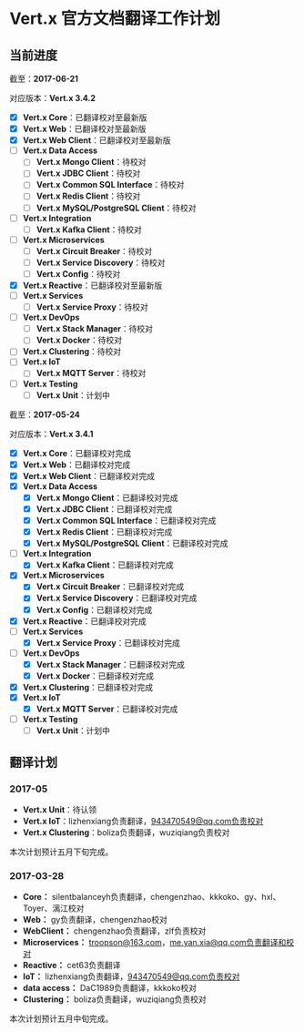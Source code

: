 # Vert.x 官方文档翻译工作计划

## 当前进度

截至：**2017-06-21**

对应版本：**Vert.x 3.4.2**

- [x] **Vert.x Core**：已翻译校对至最新版
- [x] **Vert.x Web**：已翻译校对至最新版
- [x] **Vert.x Web Client**：已翻译校对至最新版
- [ ] **Vert.x Data Access**
  - [ ] **Vert.x Mongo Client**：待校对
  - [ ] **Vert.x JDBC Client**：待校对
  - [ ] **Vert.x Common SQL Interface**：待校对
  - [ ] **Vert.x Redis Client**：待校对
  - [ ] **Vert.x MySQL/PostgreSQL Client**：待校对
- [ ] **Vert.x Integration**
  - [ ] **Vert.x Kafka Client**：待校对
- [ ] **Vert.x Microservices**
  - [ ] **Vert.x Circuit Breaker**：待校对
  - [ ] **Vert.x Service Discovery**：待校对
  - [ ] **Vert.x Config**：待校对
- [x] **Vert.x Reactive**：已翻译校对至最新版
- [ ] **Vert.x Services**
  - [ ] **Vert.x Service Proxy**：待校对
- [ ] **Vert.x DevOps**
  - [ ] **Vert.x Stack Manager**：待校对
  - [ ] **Vert.x Docker**：待校对
- [ ] **Vert.x Clustering**：待校对
- [ ] **Vert.x IoT**
    - [ ] **Vert.x MQTT Server**：待校对
- [ ] **Vert.x Testing**
  - [ ] **Vert.x Unit**：计划中

截至：**2017-05-24**

对应版本：**Vert.x 3.4.1**

- [x] **Vert.x Core**：已翻译校对完成
- [x] **Vert.x Web**：已翻译校对完成
- [x] **Vert.x Web Client**：已翻译校对完成
- [x] **Vert.x Data Access**
  - [x] **Vert.x Mongo Client**：已翻译校对完成
  - [x] **Vert.x JDBC Client**：已翻译校对完成
  - [x] **Vert.x Common SQL Interface**：已翻译校对完成
  - [x] **Vert.x Redis Client**：已翻译校对完成
  - [x] **Vert.x MySQL/PostgreSQL Client**：已翻译校对完成
- [ ] **Vert.x Integration**
  - [x] **Vert.x Kafka Client**：已翻译校对完成
- [x] **Vert.x Microservices**
  - [x] **Vert.x Circuit Breaker**：已翻译校对完成
  - [x] **Vert.x Service Discovery**：已翻译校对完成
  - [x] **Vert.x Config**：已翻译校对完成
- [x] **Vert.x Reactive**：已翻译校对完成
- [ ] **Vert.x Services**
  - [x] **Vert.x Service Proxy**：已翻译校对完成
- [ ] **Vert.x DevOps**
  - [x] **Vert.x Stack Manager**：已翻译校对完成
  - [x] **Vert.x Docker**：已翻译校对完成
- [x] **Vert.x Clustering**：已翻译校对完成
- [x] **Vert.x IoT**
    - [x] **Vert.x MQTT Server**：已翻译校对完成
- [ ] **Vert.x Testing**
  - [ ] **Vert.x Unit**：计划中

## 翻译计划

### 2017-05

- **Vert.x Unit**：待认领
- **Vert.x IoT**：lizhenxiang负责翻译，943470549@qq.com负责校对  
- **Vert.x Clustering**：boliza负责翻译，wuziqiang负责校对

本次计划预计五月下旬完成。

### 2017-03-28  

- **Core：** silentbalanceyh负责翻译，chengenzhao、kkkoko、gy、hxl、Toyer、漓江校对
- **Web：** gy负责翻译，chengenzhao校对
- **WebClient：** chengenzhao负责翻译，zlf负责校对  
- **Microservices：** troopson@163.com，me.yan.xia@qq.com负责翻译和校对  
- **Reactive：** cet63负责翻译  
- **IoT：** lizhenxiang负责翻译，943470549@qq.com负责校对  
- **data access：** DaC1989负责翻译，kkkoko校对  
- **Clustering：** boliza负责翻译，wuziqiang负责校对  

本次计划预计五月中旬完成。
